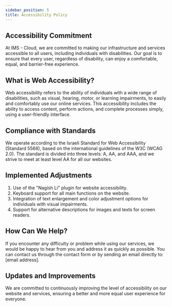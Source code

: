 ```yaml
---
sidebar_position: 5
title: Accessibility Policy
---
```


## Accessibility Commitment

At IMS - Cloud, we are committed to making our infrastructure and services accessible to all users, including individuals with disabilities. Our goal is to ensure that every user, regardless of disability, can enjoy a comfortable, equal, and barrier-free experience.

## What is Web Accessibility?

Web accessibility refers to the ability of individuals with a wide range of disabilities, such as visual, hearing, motor, or learning impairments, to easily and comfortably use our online services. This accessibility includes the ability to access content, perform actions, and complete processes simply, using a user-friendly interface.

## Compliance with Standards

We operate according to the Israeli Standard for Web Accessibility (Standard 5568), based on the international guidelines of the W3C (WCAG 2.0). The standard is divided into three levels: A, AA, and AAA, and we strive to meet at least level AA for all our websites.

## Implemented Adjustments

1. Use of the "Nagish Li" plugin for website accessibility.
2. Keyboard support for all main functions on the website.
3. Integration of text enlargement and color adjustment options for individuals with visual impairments.
4. Support for alternative descriptions for images and texts for screen readers.

## How Can We Help?

If you encounter any difficulty or problem while using our services, we would be happy to hear from you and address it as quickly as possible. You can contact us through the contact form or by sending an email directly to: [email address].

## Updates and Improvements

We are committed to continuously improving the level of accessibility on our website and services, ensuring a better and more equal user experience for everyone.
